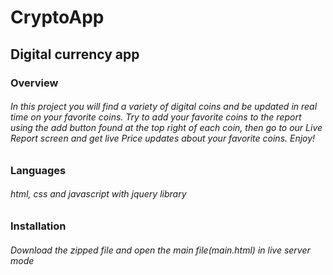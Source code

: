 # CryptoApp
## Digital currency app

### Overview
###### In this project you will find a variety of digital coins and be updated in real time on your favorite coins. Try to add your favorite coins to the report using the add button found at the top right of each coin, then go to our Live Report screen and get live Price updates about your favorite coins. Enjoy!

### Languages
###### html, css and javascript with jquery library 

### Installation
###### Download the zipped file and open the main file(main.html) in live server mode 
